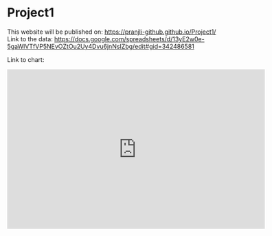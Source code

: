 # Project1
This website will be published on: https://pranjli-github.github.io/Project1/
Link to the data:
https://docs.google.com/spreadsheets/d/13yE2w0e-5gaWlVTfVP5NEvOZtOu2Uy4Dvu6jnNsIZbg/edit#gid=342486581

Link to chart:
<iframe width="600" height="371" seamless frameborder="0" scrolling="no" src="https://docs.google.com/spreadsheets/d/e/2PACX-1vQhdzTqZXoefYvWlmyP-5D5vR-NNup1igOKnHQlaxiZDfe81pFmi0fVC2nom8Xj78H-0bBcBI6Wwcfg/pubchart?oid=223611329&amp;format=interactive"></iframe>
